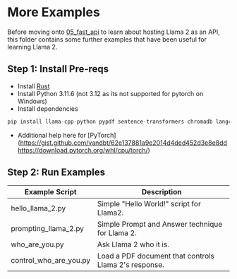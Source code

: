 # More Examples
Before moving onto [05_fast_api](/05_fast_api/README.md) to learn about hosting Llama 2 as an API, this folder contains some further examples that have been useful for learning Llama 2. 

## Step 1: Install Pre-reqs
- Install [Rust](https://rustup.rs/)
- Install Python 3.11.6 (not 3.12 as its not supported for pytorch on Windows)
- Install dependencies
```Python
pip install llama-cpp-python pypdf sentence-transformers chromadb langchain pypdf torch
```
- Additional help here for [PyTorch](https://gist.github.com/vandbt/62e137881a9e2014d4ded452d3e8e8dd
https://download.pytorch.org/whl/cpu/torch/)

## Step 2: Run Examples
| Example Script | Description |
| ------ | ------| 
| hello_llama_2.py | Simple "Hello World!" script for Llama2. | 
| prompting_llama_2.py | Simple Prompt and Answer technique for Llama 2. |
| who_are_you.py| Ask Llama 2 who it is. | 
| control_who_are_you.py | Load a PDF document that controls Llama 2's response. |